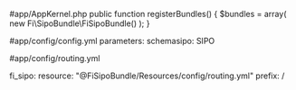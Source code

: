   #app/AppKernel.php
  public function registerBundles() {
    $bundles = array(
        new Fi\SipoBundle\FiSipoBundle()
    );
  }

  #app/config/config.yml
  parameters:
    schemasipo: SIPO 

  #app/config/routing.yml

fi_sipo:
    resource: "@FiSipoBundle/Resources/config/routing.yml"
    prefix:   /

